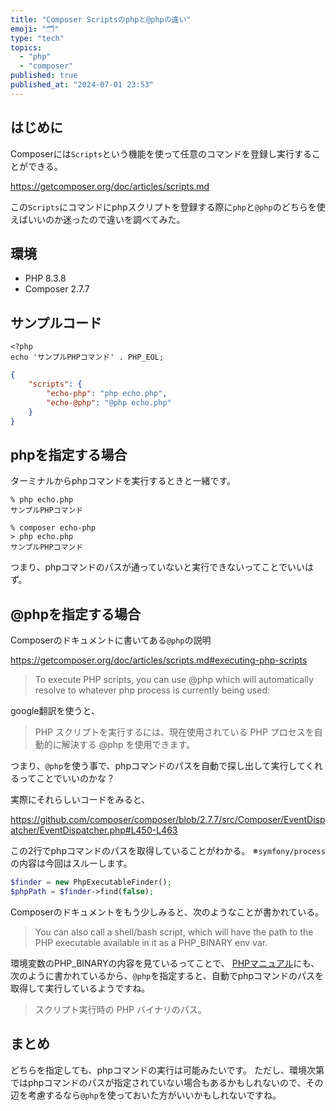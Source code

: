 ```yaml
---
title: "Composer Scriptsのphpと@phpの違い"
emoji: "🗂"
type: "tech"
topics:
  - "php"
  - "composer"
published: true
published_at: "2024-07-01 23:53"
---
```


## はじめに

Composerには`Scripts`という機能を使って任意のコマンドを登録し実行することができる。

https://getcomposer.org/doc/articles/scripts.md

この`Scripts`にコマンドにphpスクリプトを登録する際に`php`と`@php`のどちらを使えばいいのか迷ったので違いを調べてみた。

## 環境

- PHP 8.3.8
- Composer 2.7.7

## サンプルコード

```php:echo.php
<?php
echo 'サンプルPHPコマンド' . PHP_EOL;
```

```json:composer.json
{
    "scripts": {
        "echo-php": "php echo.php",
        "echo-@php": "@php echo.php"
    }
}
```

## phpを指定する場合

ターミナルからphpコマンドを実行するときと一緒です。

```shell
% php echo.php 
サンプルPHPコマンド
```

```shell
% composer echo-php
> php echo.php
サンプルPHPコマンド
```

つまり、phpコマンドのパスが通っていないと実行できないってことでいいはず。

## @phpを指定する場合

Composerのドキュメントに書いてある`@php`の説明

https://getcomposer.org/doc/articles/scripts.md#executing-php-scripts

> To execute PHP scripts, you can use @php which will automatically resolve to whatever php process is currently being used:

google翻訳を使うと、

> PHP スクリプトを実行するには、現在使用されている PHP プロセスを自動的に解決する @php を使用できます。

つまり、`@php`を使う事で、phpコマンドのパスを自動で探し出して実行してくれるってことでいいのかな？

実際にそれらしいコードをみると、

https://github.com/composer/composer/blob/2.7.7/src/Composer/EventDispatcher/EventDispatcher.php#L450-L463

この2行でphpコマンドのパスを取得していることがわかる。
※`symfony/process`の内容は今回はスルーします。

```php
$finder = new PhpExecutableFinder();
$phpPath = $finder->find(false);
```
Composerのドキュメントをもう少しみると、次のようなことが書かれている。

> You can also call a shell/bash script, which will have the path to the PHP executable available in it as a PHP_BINARY env var.

環境変数のPHP_BINARYの内容を見ているってことで、
[PHPマニュアル](https://www.php.net/manual/ja/reserved.constants.php#constant.php-binary)にも、次のように書かれているから、`@php`を指定すると、自動でphpコマンドのパスを取得して実行しているようですね。

> スクリプト実行時の PHP バイナリのパス。

## まとめ

どちらを指定しても、phpコマンドの実行は可能みたいです。
ただし、環境次第ではphpコマンドのパスが指定されていない場合もあるかもしれないので、その辺を考慮するなら`@php`を使っておいた方がいいかもしれないですね。

